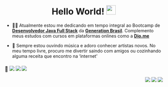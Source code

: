 <h1 align="center"> Hello World! <img src="https://img.icons8.com/color/00000/geography--v3.png" width="30px"></h1>

- 👨‍💻 Atualmente estou me dedicando em tempo integral ao Bootcamp de  **[Desenvolvedor Java Full Stack](https://github.com/robertwtm/generation-brasil)** da **[Generation Brasil](https://www.linkedin.com/school/generationbrasil/)**. Complemento meus estudos com cursos em plataformas onlines como a **[Dio.me](https://www.dio.me/)**

- 🙋 Sempre estou ouvindo música e adoro conhecer artistas novos. No meu tempo livre, procuro me divertir saindo com amigos ou cozinhando alguma receita que encontro na ‘internet’

### 🔧 ![](https://img.shields.io/badge/Code-Java-informational?style=flat&logo=java&logoColor=white) ![](https://img.shields.io/badge/Tools-Eclipse-informational?style=flat&logo=Eclipse&logoColor=white) ![](https://img.shields.io/badge/Tools-MySQL-informational?style=flat&logo=mysql&logoColor=white)

<p align="right">
<a href = "mailto:robertwtavares@gmail.com"><img src="https://img.icons8.com/ios-filled/30/ffffff/apple-mail.png"/></a>
<a href = "https://www.linkedin.com/in/robertwtm/"><img src="https://img.icons8.com/ios-filled/30/ffffff/linkedin.png"/></a>
<a href = "https://www.instagram.com/robertwtm/"><img src="https://img.icons8.com/external-kiranshastry-solid-kiranshastry/30/ffffff/external-camera-photography-kiranshastry-solid-kiranshastry.png"/></a>

